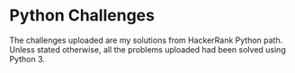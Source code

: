 
# Python Challenges

The challenges uploaded are my solutions from HackerRank Python path.
Unless stated otherwise, all the problems uploaded had been solved using Python 3. 
